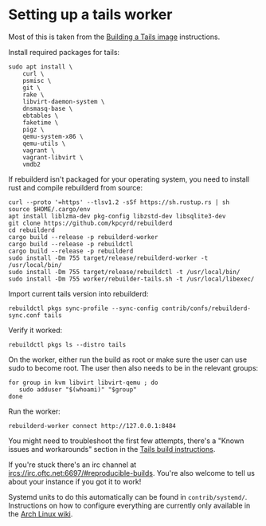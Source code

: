 # Setting up a tails worker

Most of this is taken from the [Building a Tails
image](https://tails.boum.org/contribute/build/) instructions.

Install required packages for tails:

    sudo apt install \
        curl \
        psmisc \
        git \
        rake \
        libvirt-daemon-system \
        dnsmasq-base \
        ebtables \
        faketime \
        pigz \
        qemu-system-x86 \
        qemu-utils \
        vagrant \
        vagrant-libvirt \
        vmdb2

If rebuilderd isn't packaged for your operating system, you need to install
rust and compile rebuilderd from source:

    curl --proto '=https' --tlsv1.2 -sSf https://sh.rustup.rs | sh
    source $HOME/.cargo/env
    apt install liblzma-dev pkg-config libzstd-dev libsqlite3-dev
    git clone https://github.com/kpcyrd/rebuilderd
    cd rebuilderd
    cargo build --release -p rebuilderd-worker
    cargo build --release -p rebuildctl
    cargo build --release -p rebuilderd
    sudo install -Dm 755 target/release/rebuilderd-worker -t /usr/local/bin/
    sudo install -Dm 755 target/release/rebuildctl -t /usr/local/bin/
    sudo install -Dm 755 worker/rebuilder-tails.sh -t /usr/local/libexec/

Import current tails version into rebuilderd:

    rebuildctl pkgs sync-profile --sync-config contrib/confs/rebuilderd-sync.conf tails

Verify it worked:

    rebuildctl pkgs ls --distro tails

On the worker, either run the build as root or make sure the user can use sudo
to become root. The user then also needs to be in the relevant groups:

    for group in kvm libvirt libvirt-qemu ; do
       sudo adduser "$(whoami)" "$group"
    done

Run the worker:

    rebuilderd-worker connect http://127.0.0.1:8484

You might need to troubleshoot the first few attempts, there's a "Known issues
and workarounds" section in the [Tails build
instructions](https://tails.boum.org/contribute/build/).

If you're stuck there's an irc channel at
<ircs://irc.oftc.net:6697/#reproducible-builds>. You're also welcome to tell us
about your instance if you got it to work!

Systemd units to do this automatically can be found in `contrib/systemd/`.
Instructions on how to configure everything are currently only available in the
[Arch Linux wiki](https://wiki.archlinux.org/title/Rebuilderd).

